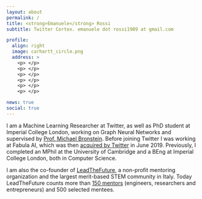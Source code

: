 ```yaml
---
layout: about
permalink: /
title: <strong>Emanuele</strong> Rossi
subtitle: Twitter Cortex. emanuele dot rossi1909 at gmail.com

profile:
  align: right
  image: carhartt_circle.png
  address: >
    <p> </p>
    <p> </p>
    <p> </p>
    <p> </p>
    <p> </p>
    <p> </p>

news: true
social: true
---
```


I am a Machine Learning Researcher at Twitter, as well as PhD student at Imperial College London, working on Graph Neural Networks and supervised by [Prof. Michael Bronstein](https://en.wikipedia.org/wiki/Michael_Bronstein). Before joining Twitter I was working at Fabula AI, which was then [acquired by Twitter](https://techcrunch.com/2019/06/03/twitter-bags-deep-learning-talent-behind-london-startup-fabula-ai/) in June 2019. Previously, I completed an MPhil at the University of Cambridge and a BEng at Imperial College London, both in Computer Science. 

I am also the co-founder of [LeadTheFuture](https://leadthefuture.tech/), a non-profit mentoring organization and the largest merit-based STEM community in Italy. Today LeadTheFuture counts more than [150 mentors](https://leadthefuture.tech/i-nostri-mentor/) (engineers, researchers and entrepreneurs) and 500 selected mentees.
